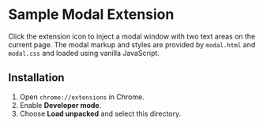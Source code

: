 # Sample Modal Extension

Click the extension icon to inject a modal window with two text areas on the current page. The modal markup and styles are provided by `modal.html` and `modal.css` and loaded using vanilla JavaScript.

## Installation
1. Open `chrome://extensions` in Chrome.
2. Enable **Developer mode**.
3. Choose **Load unpacked** and select this directory.
